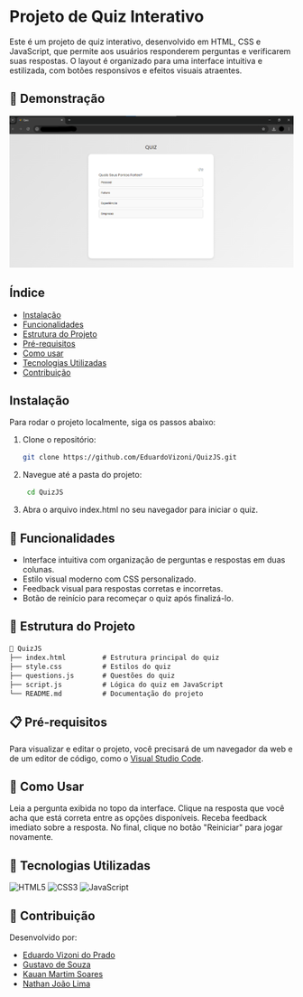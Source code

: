 # Projeto de Quiz Interativo

Este é um projeto de quiz interativo, desenvolvido em HTML, CSS e JavaScript, que permite aos usuários responderem perguntas e verificarem suas respostas. O layout é organizado para uma interface intuitiva e estilizada, com botões responsivos e efeitos visuais atraentes.

## 🎨 Demonstração

<img src="demonstracao.png" alt="Demonstração do Quiz" width="900px">

## Índice
- [Instalação](#instalação)
- [Funcionalidades](#funcionalidades)
- [Estrutura do Projeto](#estrututra-do-projeto)
- [Pré-requisitos](#pré-requisitos)
- [Como usar](#como-usar)
- [Tecnologias Utilizadas](#tecnologias-utilizadas)
- [Contribuição](#contriubição)

## Instalação

Para rodar o projeto localmente, siga os passos abaixo:

1. Clone o repositório:
   ```bash
   git clone https://github.com/EduardoVizoni/QuizJS.git
2. Navegue até a pasta do projeto:
   ```bash
    cd QuizJS
3. Abra o arquivo index.html no seu navegador para iniciar o quiz.

## 🚀 Funcionalidades

- Interface intuitiva com organização de perguntas e respostas em duas colunas.
- Estilo visual moderno com CSS personalizado.
- Feedback visual para respostas corretas e incorretas.
- Botão de reinício para recomeçar o quiz após finalizá-lo.

## 📁 Estrutura do Projeto

```plaintext
📂 QuizJS
├── index.html         # Estrutura principal do quiz
├── style.css          # Estilos do quiz
├── questions.js       # Questões do quiz
├── script.js          # Lógica do quiz em JavaScript
└── README.md          # Documentação do projeto
```

## 📋 Pré-requisitos
Para visualizar e editar o projeto, você precisará de um navegador da web e de um editor de código, como o [Visual Studio Code](https://code.visualstudio.com/).


## 🎉 Como Usar
Leia a pergunta exibida no topo da interface.
Clique na resposta que você acha que está correta entre as opções disponíveis.
Receba feedback imediato sobre a resposta.
No final, clique no botão "Reiniciar" para jogar novamente.

## 📌 Tecnologias Utilizadas
![HTML5](https://img.shields.io/badge/HTML5-E34F26?style=flat-square&logo=html5&logoColor=white)
![CSS3](https://img.shields.io/badge/CSS3-1572B6?style=flat-square&logo=css3&logoColor=white)
![JavaScript](https://img.shields.io/badge/JavaScript-F7DF1E?style=flat-square&logo=javascript&logoColor=black)

## 📝 Contribuição
Desenvolvido por:
- [Eduardo Vizoni do Prado](https://github.com/EduardoVizoni)
- [Gustavo de Souza](https://github.com/gstSenai)
- [Kauan Martim Soares](https://github.com/KauanMartim)
- [Nathan João Lima](https://github.com/nathanjoao)
